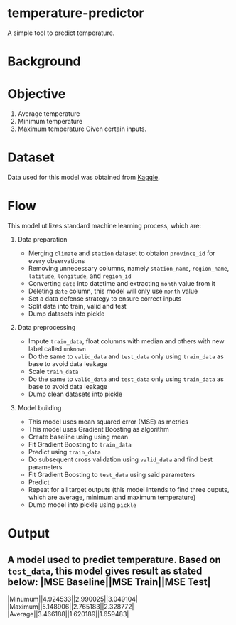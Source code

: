 # temperature-predictor
A simple tool to predict temperature.

# Background


# Objective
1. Average temperature
2. Minimum temperature
3. Maximum temperature
Given certain inputs.

# Dataset
Data used for this model was obtained from [Kaggle](https://www.kaggle.com/datasets/greegtitan/indonesia-climate).

# Flow
This model utilizes standard machine learning process, which are:
1. Data preparation
   - Merging `climate` and `station` dataset to obtaion `province_id` for every observations
   - Removing unnecessary columns, namely `station_name`, `region_name`, `latitude`, `longitude`, and `region_id`
   - Converting `date` into datetime and extracting `month` value from it
   - Deleting `date` column, this model will only use `month` value
   - Set a data defense strategy to ensure correct inputs
   - Split data into train, valid and test
   - Dump datasets into pickle
     
2. Data preprocessing
   - Impute `train_data`, float columns with median and others with new label called `unknown`
   - Do the same to `valid_data` and `test_data` only using `train_data` as base to avoid data leakage
   - Scale `train_data`
   - Do the same to `valid_data` and `test_data` only using `train_data` as base to avoid data leakage
   - Dump clean datasets into pickle
  
3. Model building
   - This model uses mean squared error (MSE) as metrics
   - This model uses Gradient Boosting as algorithm
   - Create baseline using using mean
   - Fit Gradient Boosting to `train_data`
   - Predict using `train_data`
   - Do subsequent cross validation using `valid_data` and find best parameters
   - Fit Gradient Boosting to `test_data` using said parameters
   - Predict
   - Repeat for all target outputs (this model intends to find three ouputs, which are average, minimum and maximum temperature)
   - Dump model into pickle using `pickle`

# Output
A model used to predict temperature. Based on `test_data`, this model gives result as stated below:
|MSE Baseline||MSE Train||MSE Test|
--------------------------------------
|Minumum||4.924533||2.990025||3.049104|
|Maximum||5.148906||2.765183||2.328772|
|Average||3.466188||1.620189||1.659483|
